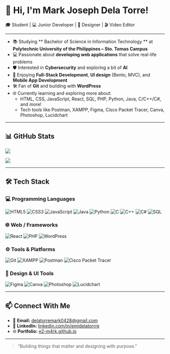 # 👋 Hi, I'm Mark Joseph Dela Torre!

🎓 Student | 💻 Junior Developer | 🎨 Designer | 🎬 Video Editor

---

- 📚 Studying ** Bachelor of Science in Information Technology ** at **Polytechnic University of the Philippines – Sto. Tomas Campus**
- 💻 Passionate about **developing web applications** that solve real-life problems
- 🛡️ Interested in **Cybersecurity** and exploring a bit of **AI**
- 🎯 Enjoying **Full-Stack Development**, **UI design** (Bento, MVC), and **Mobile App Development**
- 🛠️ Fan of **Git** and building with **WordPress**
- 🌐 Currently learning and exploring more about:
  - HTML, CSS, JavaScript, React, SQL, PHP, Python, Java, C/C++/C#, and more!
  - Tech tools like Postman, XAMPP, Figma, Cisco Packet Tracer, Canva, Photoshop, Lucidchart

---

## 📊 GitHub Stats

[![](https://github-readme-stats.vercel.app/api?username=e2-m4rk&show_icons=true&title_color=FFD700&text_color=FFFFFF&icon_color=FFD700&bg_color=222222&border_radius=12&hide_border=true)](https://github.com/anuraghazra/github-readme-stats)

![](https://github-readme-stats.vercel.app/api/top-langs/?username=e2-m4rk&layout=compact&title_color=FFD700&text_color=FFFFFF&bg_color=222222&border_radius=12&hide_border=true)


---

## 🛠️ Tech Stack

### 💻 Programming Languages
![HTML5](https://img.shields.io/badge/HTML5-E34F26?style=flat&logo=html5&logoColor=white)
![CSS3](https://img.shields.io/badge/CSS3-1572B6?style=flat&logo=css3&logoColor=white)
![JavaScript](https://img.shields.io/badge/JavaScript-F7DF1E?style=flat&logo=javascript&logoColor=black)
![Java](https://img.shields.io/badge/Java-ED8B00?style=flat&logo=java&logoColor=white)
![Python](https://img.shields.io/badge/Python-3776AB?style=flat&logo=python&logoColor=white)
![C](https://img.shields.io/badge/C-00599C?style=flat&logo=c&logoColor=white)
![C++](https://img.shields.io/badge/C++-00599C?style=flat&logo=c%2B%2B&logoColor=white)
![C#](https://img.shields.io/badge/C%23-239120?style=flat&logo=c-sharp&logoColor=white)
![SQL](https://img.shields.io/badge/SQL-4479A1?style=flat&logo=postgresql&logoColor=white)

### 🌐 Web / Frameworks
![React](https://img.shields.io/badge/React-61DAFB?style=flat&logo=react&logoColor=black)
![PHP](https://img.shields.io/badge/PHP-777BB4?style=flat&logo=php&logoColor=white)
![WordPress](https://img.shields.io/badge/WordPress-21759B?style=flat&logo=wordpress&logoColor=white)

### ⚙️ Tools & Platforms
![Git](https://img.shields.io/badge/Git-F05032?style=flat&logo=git&logoColor=white)
![XAMPP](https://img.shields.io/badge/XAMPP-FB7A24?style=flat&logo=xampp&logoColor=white)
![Postman](https://img.shields.io/badge/Postman-FF6C37?style=flat&logo=postman&logoColor=white)
![Cisco Packet Tracer](https://img.shields.io/badge/Cisco%20PT-1BA0D7?style=flat&logo=cisco&logoColor=white)

### 🎨 Design & UI Tools
![Figma](https://img.shields.io/badge/Figma-F24E1E?style=flat&logo=figma&logoColor=white)
![Canva](https://img.shields.io/badge/Canva-00C4CC?style=flat&logo=canva&logoColor=white)
![Photoshop](https://img.shields.io/badge/Photoshop-31A8FF?style=flat&logo=adobephotoshop&logoColor=white)
![Lucidchart](https://img.shields.io/badge/Lucidchart-FF9900?style=flat&logo=lucidchart&logoColor=white)

---

## 📫 Connect With Me

- 📧 **Email:** delatorremark0428@gmail.com  
- 💼 **LinkedIn:** [linkedin.com/in/emjdelatorrre](https://www.linkedin.com/in/emjdelatorrre/)  
- 🌐 **Portfolio:** [e2-m4rk.github.io](https://e2-m4rk.github.io/)

---

> “Building things that matter and designing with purpose.”

